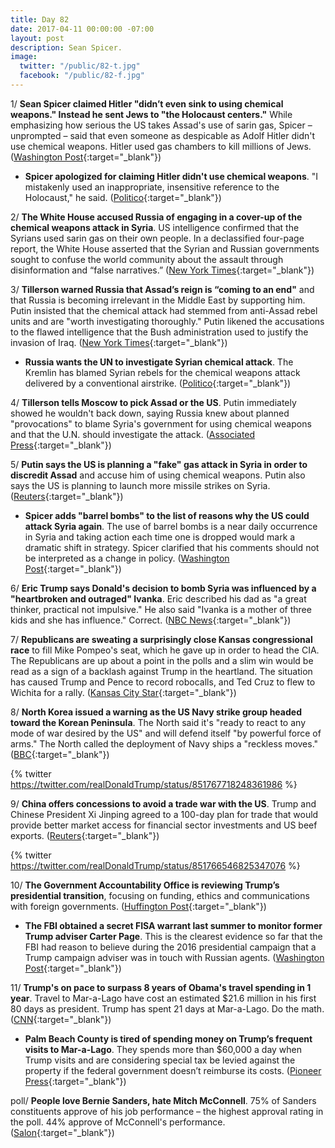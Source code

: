 ```yaml
---
title: Day 82
date: 2017-04-11 00:00:00 -07:00
layout: post
description: Sean Spicer.
image:
  twitter: "/public/82-t.jpg"
  facebook: "/public/82-f.jpg"
---
```


1/ **Sean Spicer claimed Hitler "didn’t even sink to using chemical weapons." Instead he sent Jews to "the Holocaust centers."** While emphasizing how serious the US takes Assad's use of sarin gas, Spicer – unprompted – said that even someone as despicable as Adolf Hitler didn't use chemical weapons. Hitler used gas chambers to kill millions of Jews. ([Washington Post](https://www.washingtonpost.com/news/post-politics/wp/2017/04/11/spicer-hitler-didnt-even-sink-to-using-chemical-weapons-although-he-sent-jews-to-the-holocaust-center/){:target="_blank"})

* **Spicer apologized for claiming Hitler didn't use chemical weapons**. "I mistakenly used an inappropriate, insensitive reference to the Holocaust," he said. ([Politico](http://www.politico.com/story/2017/04/sean-spicer-hitler-chemical-weapons-237116){:target="_blank"})

2/ **The White House accused Russia of engaging in a cover-up of the chemical weapons attack in Syria**. US intelligence confirmed that the Syrians used sarin gas on their own people. In a declassified four-page report, the White House asserted that the Syrian and Russian governments sought to confuse the world community about the assault through disinformation and “false narratives.” ([New York Times](https://www.nytimes.com/2017/04/11/world/middleeast/russia-syria-chemical-weapons-white-house.html){:target="_blank"})

3/ **Tillerson warned Russia that Assad’s reign is “coming to an end"** and that Russia is becoming irrelevant in the Middle East by supporting him. Putin insisted that the chemical attack had stemmed from anti-Assad rebel units and are "worth investigating thoroughly." Putin likened the accusations to the flawed intelligence that the Bush administration used to justify the invasion of Iraq. ([New York Times](https://www.nytimes.com/2017/04/11/world/europe/russia-syria-rex-tillerson.html){:target="_blank"})

* **Russia wants the UN to investigate Syrian chemical attack**. The Kremlin has blamed Syrian rebels for the chemical weapons attack delivered by a conventional airstrike. ([Politico](http://www.politico.com/story/2017/04/russia-syria-rex-tillerson-237097){:target="_blank"})

4/ **Tillerson tells Moscow to pick Assad or the US**. Putin immediately showed he wouldn't back down, saying Russia knew about planned "provocations" to blame Syria's government for using chemical weapons and that the U.N. should investigate the attack. ([Associated Press](http://bigstory.ap.org/article/e5861e088116431dab56d7a28931dfc1/tillerson-russia-must-choose-between-assad-and-us){:target="_blank"})

5/ **Putin says the US is planning a "fake" gas attack in Syria in order to discredit Assad** and accuse him of using chemical weapons. Putin also says the US is planning to launch more missile strikes on Syria. ([Reuters](http://www.reuters.com/article/us-mideast-crisis-syria-usa-putin-idUSKBN17D1K9?il=0){:target="_blank"})

* **Spicer adds "barrel bombs" to the list of reasons why the US could attack Syria again**. The use of barrel bombs is a near daily occurrence in Syria and taking action each time one is dropped would mark a dramatic shift in strategy. Spicer clarified that his comments should not be interpreted as a change in policy. ([Washington Post](https://www.washingtonpost.com/news/post-politics/wp/2017/04/10/spicer-adds-barrel-bombs-to-the-list-of-reasons-the-u-s-could-again-attack-syria/){:target="_blank"})

6/ **Eric Trump says Donald's decision to bomb Syria was influenced by a "heartbroken and outraged" Ivanka**. Eric described his dad as "a great thinker, practical not impulsive." He also said "Ivanka is a mother of three kids and she has influence." Correct. ([NBC News](http://www.nbcnews.com/news/world/eric-trump-says-syria-strike-was-swayed-heartbroken-ivanka-n745021){:target="_blank"})

7/ **Republicans are sweating a surprisingly close Kansas congressional race** to fill Mike Pompeo's seat, which he gave up in order to head the CIA. The Republicans are up about a point in the polls and a slim win would be read as a sign of a backlash against Trump in the heartland. The situation has caused Trump and Pence to record robocalls, and Ted Cruz to flew to Wichita for a rally. ([Kansas City Star](http://www.kansascity.com/news/politics-government/article143857629.html){:target="_blank"})

8/ **North Korea issued a warning as the US Navy strike group headed toward the Korean Peninsula**. The North said it's "ready to react to any mode of war desired by the US" and will defend itself "by powerful force of arms." The North called the deployment of Navy ships a "reckless moves." ([BBC](http://www.bbc.com/news/world-asia-39561410){:target="_blank"})

{% twitter https://twitter.com/realDonaldTrump/status/851767718248361986 %}

9/ **China offers concessions to avoid a trade war with the US**. Trump and Chinese President Xi Jinping agreed to a 100-day plan for trade that would provide better market access for financial sector investments and US beef exports. ([Reuters](http://www.reuters.com/article/us-usa-china-trade-idUSKBN17B13R){:target="_blank"})

{% twitter https://twitter.com/realDonaldTrump/status/851766546825347076 %}

10/ **The Government Accountability Office is reviewing Trump’s presidential transition**, focusing on funding, ethics and communications with foreign governments. ([Huffington Post](http://www.huffingtonpost.com/entry/gao-trump-transition_us_58ece162e4b0df7e20456632){:target="_blank"})

* **The FBI obtained a secret FISA warrant last summer to monitor former Trump adviser Carter Page**. This is the clearest evidence so far that the FBI had reason to believe during the 2016 presidential campaign that a Trump campaign adviser was in touch with Russian agents. ([Washington Post](https://www.washingtonpost.com/world/national-security/fbi-obtained-fisa-warrant-to-monitor-former-trump-adviser-carter-page/2017/04/11/620192ea-1e0e-11e7-ad74-3a742a6e93a7_story.html){:target="_blank"})

11/ **Trump's on pace to surpass 8 years of Obama's travel spending in 1 year**. Travel to Mar-a-Lago have cost an estimated $21.6 million in his first 80 days as president. Trump has spent 21 days at Mar-a-Lago. Do the math. ([CNN](http://www.cnn.com/2017/04/10/politics/donald-trump-obama-travel-costs/){:target="_blank"})

* **Palm Beach County is tired of spending money on Trump’s frequent visits to Mar-a-Lago**. They spends more than $60,000 a day when Trump visits and are considering special tax be levied against the property if the federal government doesn’t reimburse its costs. ([Pioneer Press](http://www.twincities.com/2017/04/10/county-considers-special-tax-for-trumps-mar-a-lago-visits/){:target="_blank"})

poll/ **People love Bernie Sanders, hate Mitch McConnell**. 75% of Sanders constituents approve of his job performance – the highest approval rating in the poll. 44% approve of McConnell's performance. ([Salon](https://www.salon.com/2017/04/11/mitch-mcconnell-disliked-why-ever-could-that-be/){:target="_blank"})